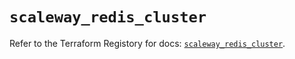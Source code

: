 # `scaleway_redis_cluster`

Refer to the Terraform Registory for docs: [`scaleway_redis_cluster`](https://registry.terraform.io/providers/scaleway/scaleway/2.21.0/docs/resources/redis_cluster).
